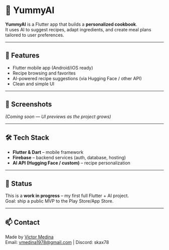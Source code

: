 # 🍲 YummyAI

**YummyAI** is a Flutter app that builds a **personalized cookbook**.  
It uses AI to suggest recipes, adapt ingredients, and create meal plans tailored to user preferences.  

---

## 🚀 Features
- Flutter mobile app (Android/iOS ready)  
- Recipe browsing and favorites  
- AI-powered recipe suggestions (via Hugging Face / other API)  
- Clean and simple UI  

---

## 📸 Screenshots
*(Coming soon — UI previews as the project grows)*  

---

## 🛠️ Tech Stack
- **Flutter & Dart** – mobile framework  
- **Firebase** – backend services (auth, database, hosting)  
- **AI API (Hugging Face / custom)** – recipe personalization  

---

## 📌 Status
This is a **work in progress** – my first full Flutter + AI project.  
Goal: ship a public MVP to the Play Store/App Store.  

---

## 📫 Contact
Made by [Victor Medina](https://github.com/Random2127)  
Email: vmedina1978@gmail.com | Discord: skax78
